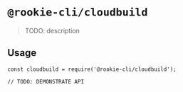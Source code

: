 # `@rookie-cli/cloudbuild`

> TODO: description

## Usage

```
const cloudbuild = require('@rookie-cli/cloudbuild');

// TODO: DEMONSTRATE API
```
